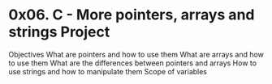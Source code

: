 # 0x06. C - More pointers, arrays and strings Project
Objectives
What are pointers and how to use them
What are arrays and how to use them
What are the differences between pointers and arrays
How to use strings and how to manipulate them
Scope of variables


